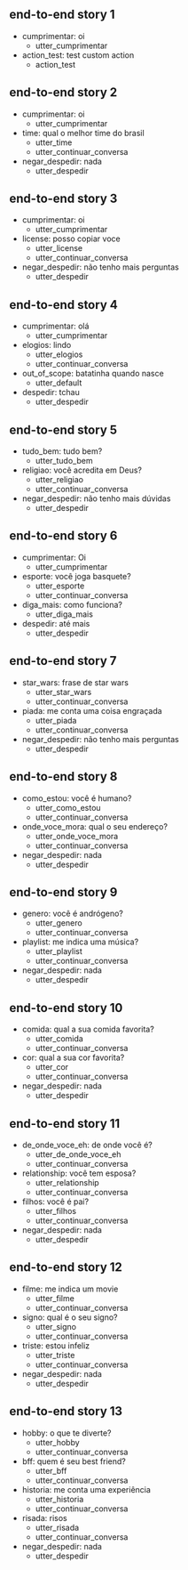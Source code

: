 ## end-to-end story 1
* cumprimentar: oi
   - utter_cumprimentar
* action_test: test custom action
   - action_test

## end-to-end story 2
* cumprimentar: oi
   - utter_cumprimentar
* time: qual o melhor time do brasil
   - utter_time
   - utter_continuar_conversa
* negar_despedir: nada
   - utter_despedir

## end-to-end story 3
* cumprimentar: oi
   - utter_cumprimentar
* license: posso copiar voce
   - utter_license
   - utter_continuar_conversa
* negar_despedir: não tenho mais perguntas
   - utter_despedir

## end-to-end story 4
* cumprimentar: olá
   - utter_cumprimentar
* elogios: lindo
   - utter_elogios
   - utter_continuar_conversa
* out_of_scope: batatinha quando nasce
   - utter_default
* despedir: tchau
   - utter_despedir

## end-to-end story 5
* tudo_bem: tudo bem?
   - utter_tudo_bem
* religiao: você acredita em Deus?
   - utter_religiao
   - utter_continuar_conversa
* negar_despedir: não tenho mais dúvidas
   - utter_despedir

## end-to-end story 6
* cumprimentar: Oi
   - utter_cumprimentar
* esporte: você joga basquete?
   - utter_esporte
   - utter_continuar_conversa
* diga_mais: como funciona?
   - utter_diga_mais
* despedir: até mais
   - utter_despedir


## end-to-end story 7
* star_wars: frase de star wars
   - utter_star_wars
   - utter_continuar_conversa
* piada: me conta uma coisa engraçada
   - utter_piada
   - utter_continuar_conversa
* negar_despedir: não tenho mais perguntas
   - utter_despedir

## end-to-end story 8
* como_estou: você é humano?
   - utter_como_estou
   - utter_continuar_conversa
* onde_voce_mora: qual o seu endereço?
   - utter_onde_voce_mora
   - utter_continuar_conversa
* negar_despedir: nada
   - utter_despedir

## end-to-end story 9
* genero: você é andrógeno?
   - utter_genero
   - utter_continuar_conversa
* playlist: me indica uma música?
   - utter_playlist
   - utter_continuar_conversa
* negar_despedir: nada
   - utter_despedir

## end-to-end story 10
* comida: qual a sua comida favorita?
   - utter_comida
   - utter_continuar_conversa
* cor: qual a sua cor favorita?
   - utter_cor
   - utter_continuar_conversa
* negar_despedir: nada
   - utter_despedir

## end-to-end story 11
* de_onde_voce_eh: de onde você é?
   - utter_de_onde_voce_eh
   - utter_continuar_conversa
* relationship: você tem esposa?
   - utter_relationship
   - utter_continuar_conversa
* filhos: você é pai?
   - utter_filhos
   - utter_continuar_conversa
* negar_despedir: nada
   - utter_despedir

## end-to-end story 12
* filme: me indica um movie
   - utter_filme
   - utter_continuar_conversa
* signo: qual é o seu signo?
   - utter_signo
   - utter_continuar_conversa
* triste: estou infeliz
   - utter_triste
   - utter_continuar_conversa
* negar_despedir: nada
   - utter_despedir

## end-to-end story 13
* hobby: o que te diverte?
   - utter_hobby
   - utter_continuar_conversa
* bff: quem é seu best friend?
   - utter_bff
   - utter_continuar_conversa
* historia: me conta uma experiência
   - utter_historia
   - utter_continuar_conversa
* risada: risos
   - utter_risada
   - utter_continuar_conversa
* negar_despedir: nada
   - utter_despedir